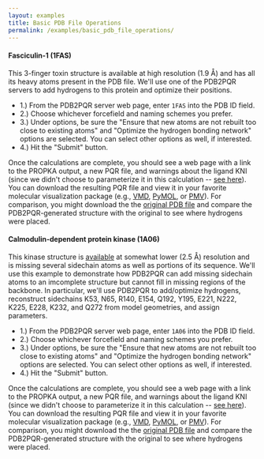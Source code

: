 ```yaml
---
layout: examples
title: Basic PDB File Operations
permalink: /examples/basic_pdb_file_operations/
---
```


#### Fasciculin-1 (1FAS)

This 3-finger toxin structure is available at high resolution (1.9 Å) and has all its heavy atoms present in the PDB file. We'll use one of the PDB2PQR servers to add hydrogens to this protein and optimize their positions.

- 1.) From the PDB2PQR server web page, enter `1FAS` into the PDB ID field.
- 2.) Choose whichever forcefield and naming schemes you prefer.
- 3.) Under options, be sure the "Ensure that new atoms are not rebuilt too close to existing atoms" and "Optimize the hydrogen bonding network" options are selected. You can select other options as well, if interested.
- 4.) Hit the "Submit" button.

<p>Once the calculations are complete, you should see a web page with a link to the PROPKA output, a new PQR file, and warnings about the ligand KNI (since we didn't choose to parameterize it in this calculation -- <a href="http://pdb2pqr.sourceforge.net/examples/#hiv1lig">see here</a>). You can download the resulting PQR file and view it in your favorite molecular visualization package (e.g., <a href="http://www.ks.uiuc.edu/Research/vmd/%22" target="_blank">VMD</a>, <a target="_blank" href="http://www.pymol.org/">PyMOL</a>, or <a target="_blank" href="http://www.scripps.edu/sanner/python/pmv/index.html">PMV</a>). For comparison, you might download the the <a href="http://www.pdb.org/pdb/explore.do?structureId=1HPX" target="_blank">original PDB file</a> and compare the PDB2PQR-generated structure with the original to see where hydrogens were placed.</p>

#### Calmodulin-dependent protein kinase (1A06)

This kinase structure is <a href="http://www.pdb.org/pdb/explore.do?structureId=1A06" target="_blank">available</a> at somewhat lower (2.5 Å) resolution and is missing several sidechain atoms as well as portions of its sequence. We'll use this example to demonstrate how PDB2PQR can add missing sidechain atoms to an imcomplete structure but cannot fill in missing regions of the backbone. In particular, we'll use PDB2PQR to add/optimize hydrogens, reconstruct sidechains K53, N65, R140, E154, Q192, Y195, E221, N222, K225, E228, K232, and Q272 from model geometries, and assign parameters.


- 1.) From the PDB2PQR server web page, enter `1A06` into the PDB ID field.
- 2.) Choose whichever forcefield and naming schemes you prefer.
- 3.) Under options, be sure the "Ensure that new atoms are not rebuilt too close to existing atoms" and "Optimize the hydrogen bonding network" options are selected. You can select other options as well, if interested.
- 4.) Hit the "Submit" button.


<p>Once the calculations are complete, you should see a web page with a link to the PROPKA output, a new PQR file, and warnings about the ligand KNI (since we didn't choose to parameterize it in this calculation -- <a href="http://pdb2pqr.sourceforge.net/examples/#hiv1lig">see here</a>). You can download the resulting PQR file and view it in your favorite molecular visualization package (e.g., <a href="http://www.ks.uiuc.edu/Research/vmd/%22" target="_blank">VMD</a>, <a target="_blank" href="http://www.pymol.org/">PyMOL</a>, or <a target="_blank" href="http://www.scripps.edu/sanner/python/pmv/index.html">PMV</a>). For comparison, you might download the the <a href="http://www.pdb.org/pdb/explore.do?structureId=1HPX" target="_blank">original PDB file</a> and compare the PDB2PQR-generated structure with the original to see where hydrogens were placed.</p>
